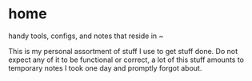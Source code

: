 # home
handy tools, configs, and notes that reside in ~

This is my personal assortment of stuff I use to get stuff done.  Do not expect any of it to be functional or correct, a lot of this stuff amounts to temporary notes I took one day and promptly forgot about. 

